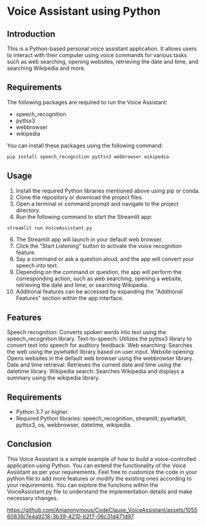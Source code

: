 # Voice Assistant using Python
## Introduction
This is a Python-based personal voice assistant application. 
It allows users to interact with their computer using voice commands for various tasks such as web searching, opening websites, 
retrieving the date and time, and searching Wikipedia and more.

## Requirements
The following packages are required to run the Voice Assistant:

* speech_recognition
* pyttsx3
* webbrowser
* wikipedia

You can install these packages using the following command:

```python 
pip install speech_recognition pyttsx3 webbrowser wikipedia
```

## Usage

1. Install the required Python libraries mentioned above using pip or conda.
2. Clone the repository or download the project files.
3. Open a terminal or command prompt and navigate to the project directory.
4. Run the following command to start the Streamlit app:
  ```python
  streamlit run VoiceAssistant.py
  ```
6. The Streamlit app will launch in your default web browser.
7. Click the "Start Listening" button to activate the voice recognition feature.
8. Say a command or ask a question aloud, and the app will convert your speech into text.
9. Depending on the command or question, the app will perform the corresponding action, such as web searching, opening a website, retrieving 
   the date and time, or searching Wikipedia.
10. Additional features can be accessed by expanding the "Additional Features" section within the app interface.

## Features
Speech recognition: Converts spoken words into text using the speech_recognition library.
Text-to-speech: Utilizes the pyttsx3 library to convert text into speech for auditory feedback.
Web searching: Searches the web using the pywhatkit library based on user input.
Website opening: Opens websites in the default web browser using the webbrowser library.
Date and time retrieval: Retrieves the current date and time using the datetime library.
Wikipedia search: Searches Wikipedia and displays a summary using the wikipedia library.

## Requirements
* Python 3.7 or higher.
* Required Python libraries: speech_recognition, streamlit, pywhatkit, pyttsx3, os, webbrowser, datetime, wikipedia.

## Conclusion
This Voice Assistant is a simple example of how to build a voice-controlled application using Python. You can extend the functionality of the Voice Assistant as per your requirements. Feel free to customize the code in your python file to add more features or modify the existing ones according to your requirements. You can explore the functions within the VoiceAssistant.py file to understand the implementation details and make necessary changes.




https://github.com/Anianonymous/CodeClause_VoiceAssistant/assets/105560839/7e4a9218-3b39-4210-b2f7-06c31d471d97



